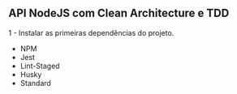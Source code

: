 ## API NodeJS com Clean Architecture e TDD

1 - Instalar as primeiras dependências do projeto.

- NPM
- Jest
- Lint-Staged
- Husky
- Standard
